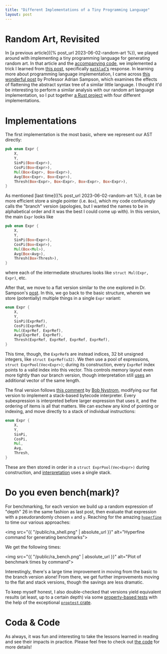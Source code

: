 ```yaml
---
title: "Different Implementations of a Tiny Programming Language"
layout: post
---
```


# Random Art, Revisited

In [a previous article]({% post_url 2023-06-02-random-art %}), we played around
with implementing a tiny programming language for generating random art.
In that article and the [accompanying
code](https://github.com/genos/Workbench/tree/main/ra), we implemented a trick
I learned from [this
post](https://users.rust-lang.org/t/is-there-a-better-way-to-represent-an-abstract-syntax-tree/9549/4),
specifically [`matklad`'s](https://matklad.github.io/) response.
In learning more about programming language implementation, I came across [this
wonderful post](https://www.cs.cornell.edu/~asampson/blog/flattening.html) by
Professor Adrian Sampson, which examines the effects of flattening the abstract
syntax tree of a similar little language.
I thought it'd be interesting to perform a similar analysis with our random art
language implementation, so I put together [a Rust
project](https://github.com/genos/Workbench/tree/main/ra-impls) with four
different implementations.

# Implementations

The first implementation is the most basic, where we represent our AST directly:

```rust
pub enum Expr {
    X,
    Y,
    SinPi(Box<Expr>),
    CosPi(Box<Expr>),
    Mul(Box<Expr>, Box<Expr>),
    Avg(Box<Expr>, Box<Expr>),
    Thresh(Box<Expr>, Box<Expr>, Box<Expr>, Box<Expr>),
}
```

As mentioned [last time]({% post_url 2023-06-02-random-art %}), it can be more
efficient store a single pointer (i.e. `Box`), which my code confusingly calls
the "branch" version (apologies, but I wanted the names to be in alphabetical
order and it was the best I could come up with).
In this version, the main `Expr` looks like

```rust
pub enum Expr {
    X,
    Y,
    SinPi(Box<Expr>),
    CosPi(Box<Expr>),
    Mul(Box<Mul>),
    Avg(Box<Avg>),
    Thresh(Box<Thresh>),
}
```

where each of the intermediate structures looks like `struct Mul(Expr, Expr)`, etc.

After that, we move to a flat version similar to the one explored in Dr.
Sampson's [post](https://www.cs.cornell.edu/~asampson/blog/flattening.html).
In this, we go back to the basic structure, wherein we store (potentially)
multiple things in a single `Expr` variant:

```rust
enum Expr {
    X,
    Y,
    SinPi(ExprRef),
    CosPi(ExprRef),
    Mul(ExprRef, ExprRef),
    Avg(ExprRef, ExprRef),
    Thresh(ExprRef, ExprRef, ExprRef, ExprRef),
}
```

This time, though, the `ExprRef`s are instead indices, 32 bit unsigned integers, like `struct ExprRef(u32)`.
We then use a pool of expressions, `struct ExprPool(Vec<Expr>)`; during its
construction, every `ExprRef` index points to a valid index into this vector.
This controls memory layout even more tightly than our branch version, though
interpretation still
[uses](https://github.com/genos/Workbench/blob/main/ra-impls/src/flat.rs#L72)
an additional vector of the same length.

The final version follows [this
comment](https://old.reddit.com/r/ProgrammingLanguages/comments/mrifdr/treewalking_interpreters_and_cachelocality/gumsi2v/)
by [Bob Nystrom](https://craftinginterpreters.com/), modifying our flat version
to implement a stack-based bytecode interpreter.
Every subexpression is interpreted before larger expression that uses it, and
the ordering of items is all that matters.
We can eschew any kind of pointing or indexing, and move directly to a stack of individual instructions:

```rust
enum Expr {
    X,
    Y,
    SinPi,
    CosPi,
    Mul,
    Avg,
    Thresh,
}
```

These are then stored in order in a `struct ExprPool(Vec<Expr>)` during
construction, and
[interpretation](https://github.com/genos/Workbench/blob/main/ra-impls/src/stack.rs#L66)
uses a single stack.

# Do you even bench(mark)?

For benchmarking, for each version we build up a random expression of "depth"
26 in the same fashion as last post, then evaluate that expression with a
pseudorandomly chosen `x` and `y`.
Reaching for the amazing [`hyperfine`](https://github.com/sharkdp/hyperfine) to
time our various approaches:

<img src="{{ "/public/ra_shell.png" | absolute_url }}" alt="Hyperfine command for generating benchmarks">

We get the following times:

<img src="{{ "/public/ra_bench.png" | absolute_url }}" alt="Plot of benchmark times by command">

Interestingly, there's a large time improvement in moving from the basic to the branch version alone!
From there, we get further improvements moving to the flat and stack versions,
though the savings are less dramatic.

To keep myself honest, I also double-checked that versions yield equivalent
results (at least, up to a certain depth) via some [property-based
tests](https://github.com/genos/Workbench/blob/main/ra-impls/src/main.rs#L44-L70)
with the help of the exceptional [`proptest`
crate](https://github.com/proptest-rs/proptest).

# Coda & Code

As always, it was fun and interesting to take the lessons learned in reading and see their impacts in practice.
Please feel free to check out [the code](https://github.com/genos/Workbench/tree/main/ra-impls) for more details!
